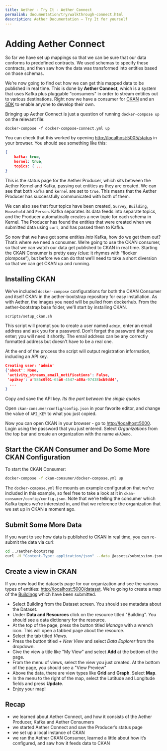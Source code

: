 ```yaml
---
title: Aether - Try It - Aether Connect
permalink: documentation/try/walkthrough-connect.html
description: Aether Documentation – Try It for yourself
---
```


# Adding Aether Connect

So far we have set up mappings so that we can be sure that our data conforms to predefined contracts. We used schemas to specify these contracts, and then saw how the data was transformed into entities based on those schemas.

We’re now going to find out how we can get this mapped data to be published in real time. This is done by **Aether Connect**, which is a system that uses Kafka plus pluggable "consumers" in order to stream entities out to various destinations. Right now we have a consumer for [CKAN](https://github.com/eHealthAfrica/aether-ckan-consumer) and an [SDK](https://github.com/eHealthAfrica/aether-consumer-sdk) to enable anyone to develop their own.

Bringing up Aether Connect is just a question of running `docker-compose up` on the relevant file:

`docker-compose -f docker-compose-connect.yml up`

You can check that this worked by opening [http://localhost:5005/status](http://localhost:5005/status) in your browser. You should see something like this:

```json
{
    kafka: true,
    kernel: true,
    topics: { ...
}
```

This is the status page for the Aether Producer, which sits between the Aether Kernel and Kafka, passing out entities as they are created. We can see that both `kafka` and `kernel` are set to `true`. This means that the Aether Producer has successfully communicated with both of them.

We can also see that four topics have been created, `Survey`, `Building`, `Household` and `Person`. Kafka separates its data feeds into separate topics, and the Producer automatically creates a new topic for each schema in Kernel. The Producer has found the entities that were created when we submitted data using `curl`, and has passed them to Kafka.

So now that we have got some entities _into_ Kafka, how do we get them out? That’s where we need a consumer. We’re going to use the CKAN consumer, so that we can watch our data get published to CKAN in real time. Starting the CKAN Consumer is pretty easy (clue: it rhymes with “flocker plompose”), but before we can do that we’ll need to take a short diversion so that we can get CKAN up and running.

## Installing CKAN

We've included `docker-compose` configurations for both the CKAN Consumer and itself CKAN in the aether-bootstrap repository for easy installation. As with Aether, the images you need will be pulled from dockerhub. From the aether-bootstrap base folder, we'll start by installing CKAN.

```bash
scripts/setup_ckan.sh
```

This script will prompt you to create a user named `admin`, enter an email address and ask you for a password. Don’t forget the password that you enter; you will need it shortly. The email address can be any correctly formatted address but doesn't have to be a real one.

At the end of the process the script will output registration information, including an API key.

```json
Creating user: 'admin'
{'about': None,
 'activity_streams_email_notifications': False,
 'apikey': u'586c0901-65a6-4547-a80a-97438bcb9dd4',
  ...
}
```

Copy and save the API key. _Its the part between the single quotes_

Open `ckan-consumer/config/config.json` in your favorite editor, and change the value of `API_KEY` to what you just copied.

Now you can open CKAN in your browser - go to [http://localhost:5000](http://localhost:5000). Login using the password that you just entered. Select _Organizations_ from the top bar and create an organization with the name `eHADemo`.

## Start the CKAN Consumer and Do Some More CKAN Configuration

To start the CKAN Consumer:

```bash
docker-compose -f ckan-consumer/docker-compose.yml up
```

The `docker-compose.yml` file mounts an example configuration that we’ve included in this example, so feel free to take a look at it in `ckan-consumer/config/config.json`. Note that we’re telling the consumer which Kafka topics we’re interested in, and that we reference the organization that we set up in CKAN a moment ago.

## Submit Some More Data

If you want to see how data is published to CKAN in real time, you can re-submit the data via curl:

```bash
cd ../aether-bootstrap
curl -H "Content-Type: application/json" --data @assets/submission.json http://admin:adminadmin@aether.local/kernel/submissions/
```

## Create a view in CKAN

If you now load the datasets page for our organization and see the various types of entities: [http://localhost:5000/dataset](http://localhost:5000/dataset). We're going to create a map of the [Buildings](http://localhost:5000/dataset/building) which have been submitted.

- Select Building from the Dataset screen. You should see metadata about the Dataset.
- Under **Data and Resources** click on the resource titled "Building". You should see a data dictionary for the resource.
- At the top of the page, press the button titled _Manage_ with a wrench icon. This will open a tabbed page about the resource.
- Select the tab titled _Views_.
- Press the button titled _+ New View_ and select _Data Explorer_ from the dropdown.
- Give the view a title like "My View" and select **Add** at the bottom of the page.
- From the menu of views, select the view you just created. At the bottom of the page, you should see a "View Preview"
- Above the data, there are view types like **Grid** and **Graph**. Select **Map**.
- In the menu to the right of the map, select the Latitude and Longitude fields and press **Update**.
- Enjoy your map!

## Recap

- we learned about Aether Connect, and how it consists of the Aether Producer, Kafka and Aether Consumers
- we started Aether Connect and saw the Producer’s status page
- we set up a local instance of CKAN
- we ran the Aether CKAN Consumer, learned a little about how it’s configured, and saw how it feeds data to CKAN

